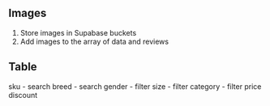 ## Images

1. Store images in Supabase buckets
2. Add images to the array of data and reviews

## Table

sku - search
breed - search
gender - filter
size - filter
category - filter
price
discount

